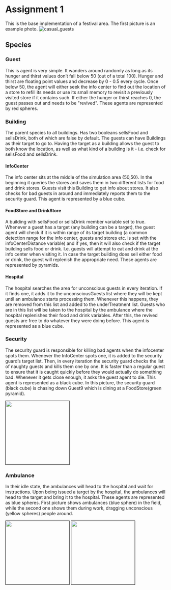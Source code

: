 # Assignment 1
This is the base implementation of a festival area. The first picture is an example photo.
![casual_guests](https://user-images.githubusercontent.com/31373135/55077302-adf04800-5097-11e9-9242-4149280dc7f4.png)


## Species

### Guest
This is agent is very simple. It wanders around randomly as long as its hunger and thirst values don’t fall below 50 (out of a total 100). Hunger and thirst are floating point values and decrease by 0 - 0.5 every cycle. Once below 50, the agent will either seek the info center to find out the location of a store to refill its needs or use its small memory to revisit a previously visited store if it contains such. If either the hunger or thirst reaches 0, the guest passes out and needs to be "revived". These agents are represented by red spheres.

### Building
The parent species to all buildings. Has two booleans sellsFood and sellsDrink, both of which are false by default. The guests can have Buildings as their target to go to. Having the target as a building allows the guest to both know the location, as well as what kind of a building is it - i.e. check for sellsFood and sellsDrink.

#### InfoCenter
The info center sits at the middle of the simulation area {50,50}. In the beginning it queries the stores and saves them in two different lists for food and drink stores. Guests visit this Building to get info about stores. It also checks for bad guests in around and immediately reports them to the security guard. This agent is represented by a blue cube.

#### FoodStore and DrinkStore
A building with sellsFood or sellsDrink member variable set to true. Whenever a guest has a target (any building can be a target), the guest agent will check if it is within range of its target building (a common detection range for the info center, guests and stores etc. is set with the infoCenterDistance variable) and if yes, then it will also check if the target building sells food or drink. I.e. guests will attempt to eat and drink at the info center when visiting it. In case the target building does sell either food or drink, the guest will replenish the appropriate need. These agents are represented by pyramids.

#### Hospital
The hospital searches the area for unconscious guests in every iteration. If it finds one, it adds it to the unconsciousGuests list where they will be kept until an ambulance starts processing them. Whenever this happens, they are removed from this list and added to the underTreatment list. Guests who are in this list will be taken to the hospital by the ambulance where the hospital replenishes their food and drink variables. After this, the revived guests are free to do whatever they were doing before. This agent is represented as a blue cube.

### Security
The security guard is responsible for killing bad agents when the infocenter spots them. Whenever the InfoCenter spots one, it is added to the security guard’s target list. Then, in every iteration the security guard checks the list of naughty guests and kills them one by one. It is faster than a regular guest to ensure that it is caught quickly before they would actually do something bad. Whenever it gets close enough, it asks the guest agent to die. This agent is represented as a black cube. In this picture, the security guard (black cube) is chasing down Guest9 which is dining at a FoodStore(green pyramid).

<img src= https://user-images.githubusercontent.com/31373135/55077543-50a8c680-5098-11e9-9028-bfe965014936.png height=200 border=1>

### Ambulance
In their idle state, the ambulances will head to the hospital and wait for instructions. Upon being issued a target by the hospital, the ambulances will head to the target and bring it to the hospital. These agents are represented as blue spheres.
First picture shows ambulances (blue sphere) in the field, while the second one shows them during work, dragging unconscious (yellow spheres) people around.

<img src=https://user-images.githubusercontent.com/31373135/55077542-50a8c680-5098-11e9-9699-d44d83795bc0.png height="200" border="1"> <img src=https://user-images.githubusercontent.com/31373135/55077541-50a8c680-5098-11e9-92dd-80c8eda2cf0c.png height="200" border="1">
